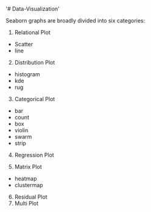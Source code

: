 '# Data-Visualization'

Seaborn graphs are broadly divided into six categories:

1. Relational Plot

- Scatter
- line

2. Distribution Plot

- histogram
- kde
- rug

3. Categorical Plot

- bar
- count
- box
- violin
- swarm
- strip

4. Regression Plot

5. Matrix Plot

- heatmap
- clustermap

6. Residual Plot
7. Multi Plot
